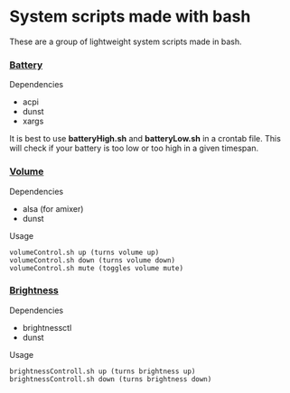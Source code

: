 # System scripts made with bash

These are a group of lightweight system scripts made in bash.

### [Battery](https://github.com/JamieBurridge/system-scripts/tree/main/battery)
Dependencies
- acpi
- dunst
- xargs

It is best to use **batteryHigh.sh** and **batteryLow.sh** in a crontab file. This will check if your battery is too low or too high in a given timespan.


### [Volume](https://github.com/JamieBurridge/system-scripts/tree/main/volume)
Dependencies
- alsa (for amixer)
- dunst

Usage
```
volumeControl.sh up (turns volume up)
volumeControl.sh down (turns volume down)
volumeControl.sh mute (toggles volume mute)
```
### [Brightness](https://github.com/JamieBurridge/system-scripts/blob/main/brightness/brightnessControl.sh)
Dependencies
- brightnessctl
- dunst

Usage
```
brightnessControll.sh up (turns brightness up)
brightnessControll.sh down (turns brightness down)
```
